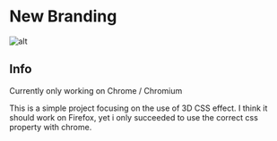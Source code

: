 # New Branding
![alt](demo.gif)

## Info
Currently only working on Chrome / Chromium

This is a simple project focusing on the use of 3D CSS effect.
I think it should work on Firefox, yet i only succeeded to use the correct css property with chrome.
